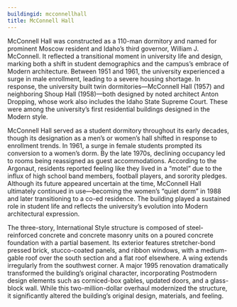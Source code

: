```yaml
---
buildingid: mcconnellhall
title: McConnell Hall
---
```


McConnell Hall was constructed as a 110-man dormitory and named for prominent Moscow resident and Idaho’s third governor, William J. McConnell. It reflected a transitional moment in university life and design, marking both a shift in student demographics and the campus’s embrace of Modern architecture. Between 1951 and 1961, the university experienced a surge in male enrollment, leading to a severe housing shortage. In response, the university built twin dormitories—McConnell Hall (1957) and neighboring Shoup Hall (1958)—both designed by noted architect Anton Dropping, whose work also includes the Idaho State Supreme Court. These were among the university’s first residential buildings designed in the Modern style.

McConnell Hall served as a student dormitory throughout its early decades, though its designation as a men’s or women’s hall shifted in response to enrollment trends. In 1961, a surge in female students prompted its conversion to a women’s dorm. By the late 1970s, declining occupancy led to rooms being reassigned as guest accommodations. According to the Argonaut, residents reported feeling like they lived in a “motel” due to the influx of high school band members, football players, and sorority pledges. Although its future appeared uncertain at the time, McConnell Hall ultimately continued in use—becoming the women’s “quiet dorm” in 1988 and later transitioning to a co-ed residence. The building played a sustained role in student life and reflects the university’s evolution into Modern architectural expression.

The three-story, International Style structure is composed of steel-reinforced concrete and concrete masonry units on a poured concrete foundation with a partial basement. Its exterior features stretcher-bond pressed brick, stucco-coated panels, and ribbon windows, with a medium-gable roof over the south section and a flat roof elsewhere. A wing extends irregularly from the southwest corner. A major 1995 renovation dramatically transformed the building’s original character, incorporating Postmodern design elements such as corniced-box gables, updated doors, and a glass-block wall. While this two-million-dollar overhaul modernized the structure, it significantly altered the building’s original design, materials, and feeling.
